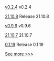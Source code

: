 
[v0.2.4](https://github.com/hyperledger/aries-askar/releases/tag/v0.2.4) v0.2.4

[21.10.8](https://github.com/hyperledger/besu/releases/tag/21.10.8) Release 21.10.8

[v0.9.6](https://github.com/hyperledger/firefly-fabconnect/releases/tag/v0.9.6) v0.9.6

[21.10.7](https://github.com/hyperledger/besu/releases/tag/21.10.7) 21.10.7

[0.1.19](https://github.com/hyperledger/indy-sdk-react-native/releases/tag/0.1.19) Release 0.1.19


[See more >>>](https://start-here.hyperledger.org/releases)

